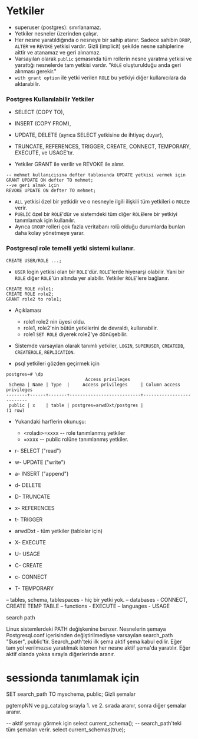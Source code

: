 # Yetkiler
* superuser (postgres): sınırlanamaz.
* Yetkiler nesneler üzerinden çalışır.
* Her nesne yaratıldığında o nesneye bir sahip atanır. Sadece sahibin `DROP`, `ALTER`  ve `REVOKE` yetkisi vardır. Gizli (implicit) şekilde nesne sahiplerine aittir ve atanamaz ve geri alınamaz.
* Varsayılan olarak `public` şemasında tüm rollerin nesne yaratma yetkisi ve yarattığı nesnelerde tam yetkisi vardır. "`ROLE` oluşturulduğu anda geri alınması gerekir."
* `with grant option` ile yetki verilen `ROLE` bu yetkiyi diğer kullanıcılara da aktarabilir.

### Postgres Kullanılabilir Yetkiler
* SELECT (COPY TO),

* INSERT (COPY FROM),

* UPDATE, DELETE (ayrıca SELECT yetkisine de ihtiyaç duyar),

* TRUNCATE, REFERENCES, TRIGGER, CREATE, CONNECT, TEMPORARY, EXECUTE, ve USAGE'tır.

* Yetkiler GRANT ile verilir ve REVOKE ile alınır.

```
-- mehmet kullanıcısına defter tablosunda UPDATE yetkisi vermek için
GRANT UPDATE ON defter TO mehmet;
--ve geri almak için
REVOKE UPDATE ON defter TO mehmet;
```
* `ALL` yetkisi özel bir yetkidir ve o nesneyle ilgili ilişkili tüm yetkileri o `ROLE`e verir.
* `PUBLIC` özel bir `ROLE`'dür  ve sistemdeki tüm diğer `ROLE`lere bir yetkiyi tanımlamak için kullanılır.
* Ayrıca `GROUP` rolleri çok fazla veritabanı rolü olduğu durumlarda bunları daha kolay yönetmeye yarar.


### Postgresql role temelli yetki sistemi kullanır.

```
CREATE USER/ROLE ...;

```

* `USER` login yetkisi olan bir `ROLE`'dür.  `ROLE`'lerde hiyerarşi olabilir. Yani bir `ROLE` diğer `ROLE`'ün altında yer alabilir. Yetkiler `ROLE`'lere bağlanır.

```
CREATE ROLE role1;
CREATE ROLE role2;
GRANT role2 to role1;

```
* Açıklaması
  - role1 role2 nin üyesi oldu.
  - role1, role2'nin bütün yetkilerini de devraldı, kullanabilir.
  - role1 `SET ROLE` diyerek role2'ye dönüşebilir.

* Sistemde varsayılan olarak tanımlı yetkiler, `LOGIN`, `SUPERUSER`, `CREATEDB`, `CREATEROLE`, `REPLICATION`.

* psql yetkileri gözden geçirmek için

```
postgres=# \dp
                              Access privileges
 Schema | Name | Type  |     Access privileges     | Column access privileges
--------+------+-------+---------------------------+--------------------------
 public | x    | table | postgres=arwdDxt/postgres |
(1 row)

```
* Yukarıdaki harflerin okunuşu:
  - <roladı>=xxxx -- role tanımlanmış yetkiler
  - =xxxx -- public rolüne tanımlanmış yetkiler.

* r- SELECT ("read")
* w- UPDATE ("write")
* a- INSERT ("append")
* d- DELETE
* D- TRUNCATE
* x- REFERENCES
* t- TRIGGER
* arwdDxt - tüm yetkiler (tablolar için)
* X- EXECUTE
* U- USAGE
* C- CREATE
* c- CONNECT
* T- TEMPORARY

– tables, schema, tablespaces - hiç bir yetki yok.
– databases - CONNECT, CREATE TEMP TABLE
– functions - EXECUTE
– languages - USAGE

search path

Linux sistemlerdeki PATH değişkenine benzer. Nesnelerin şemaya Postgresql.conf içerisinden değiştirilmediyse varsayılan search_path "$user", public'tir. Search_path'teki ilk şema aktif şema kabul edilir. Eğer tam yol verilmezse yaratılmak istenen her nesne aktif şema'da yaratılır. Eğer aktif olanda yoksa sırayla diğerlerinde aranır.

# sessionda tanımlamak için
SET search_path TO myschema, public;
Gizli şemalar

pgtempNN ve pg_catalog sırayla 1. ve 2. sırada aranır, sonra diğer şemalar aranır.

-- aktif şemayı görmek için
select current_schema();
-- search_path'teki tüm şemaları verir.
select current_schemas(true);
